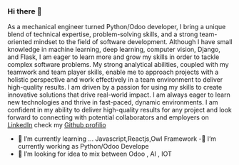 ### Hi there 👋
As a mechanical engineer turned Python/Odoo developer, I bring a unique blend of technical expertise, problem-solving skills, and a strong team-oriented mindset to the field of software development. Although I have small knowledge in machine learning, deep learning, computer vision, Django, and Flask, I am eager to learn more and grow my skills in order to tackle complex software problems. My strong analytical abilities, coupled with my teamwork and team player skills, enable me to approach projects with a holistic perspective and work effectively in a team environment to deliver high-quality results. I am driven by a passion for using my skills to create innovative solutions that drive real-world impact. I am always eager to learn new technologies and thrive in fast-paced, dynamic environments. I am confident in my ability to deliver high-quality results for any project and look forward to connecting with potential collaborators and employers on [LinkedIn](https://www.linkedin.com/in/marwen-weslati/) check my [Github profilio](https://github.com/Marwen-93/marwen_weslati) 
- 🌱 I’m currently learning ... Javascript,Reactjs,Owl Framework 
-🔭 I’m currently working as Python/Odoo Develope
- 🤔 I’m looking for idea to mix between Odoo , AI , IOT 
<!--
**Marwen-93/Marwen-93** is a ✨ _special_ ✨ repository because its `README.md` (this file) appears on your GitHub profile.

Here are some ideas to get you started:

- 🔭 I’m currently working on ...
- 👯 I’m looking to collaborate on ...
- 🤔 I’m looking for help with ...
- 💬 Ask me about ...
- 📫 How to reach me: ...
- 😄 Pronouns: ...
- ⚡ Fun fact: ...
-->
